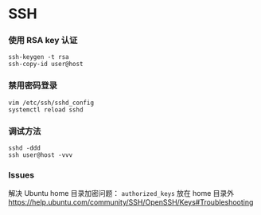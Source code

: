 # SSH


### 使用 RSA key 认证

    ssh-keygen -t rsa
    ssh-copy-id user@host


### 禁用密码登录

    vim /etc/ssh/sshd_config
    systemctl reload sshd


### 调试方法

    sshd -ddd
    ssh user@host -vvv


### Issues

解决 Ubuntu home 目录加密问题： `authorized_keys` 放在 home 目录外 https://help.ubuntu.com/community/SSH/OpenSSH/Keys#Troubleshooting

